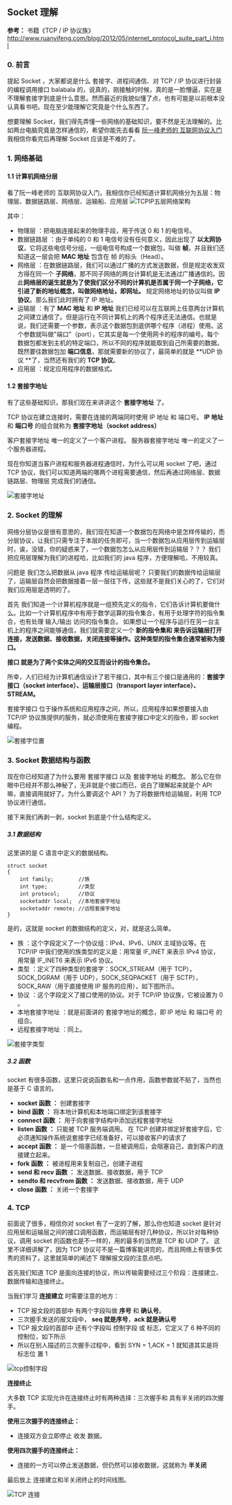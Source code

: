 ## Socket 理解

**参考：**
书籍《TCP / IP 协议族》
http://www.ruanyifeng.com/blog/2012/05/internet_protocol_suite_part_i.html

### 0. 前言

提起 Socket ，大家都说是什么 套接字、进程间通信、对 TCP / IP 协议进行封装的编程调用接口 balabala 的，说真的，刚接触的时候，真的是一脸懵逼，实在是不理解套接字到底是什么意思。然而最近的我貌似懂了点，也有可能是以前根本没认真看书吧。现在至少能理解它究竟是个什么东西了。

想要理解 Socket，我们得先弄懂一些网络的基础知识，要不然是无法理解的。比如两台电脑究竟是怎样通信的，希望你能先去看看 [阮一峰老师的 互联网协议入门](http://www.ruanyifeng.com/blog/2012/05/internet_protocol_suite_part_i.html)
我相信你看完后再理解 Socket 应该是不难的了。

### 1. 网络基础

#### 1.1 计算机网络分层
看了阮一峰老师的 互联网协议入门，我相信你已经知道计算机网络分为五层：物理层、数据链路层、网络层、运输船、应用层
![TCPIP五层网络架构](img\TCPIP五层网络架构.png)

其中：
- 物理层 ：把电脑连接起来的物理手段，用于传送 0 和 1 的电信号。
- 数据链路层 ：由于单纯的 0 和 1 电信号没有任何意义，因此出现了 **以太网协议**，它将这些电信号分组，一组电信号构成一个数据包，叫做 **帧**，并且我们还知道这一层会把 **MAC 地址** 包含在 帧 的标头（Head）。
- 网络层 ：在数据链路层，我们可以通过广播的方式发送数据，但是规定收发双方得在同一个 **子网络**，那不同子网络的两台计算机是无法通过广播通信的。因此**网络层的诞生就是为了使我们区分不同的计算机是否属于同一个子网络，它引进了新的地址概念，叫做网络地址，即网址。**  规定网络地址的协议叫做 **IP 协议**。那么我们此时拥有了 IP 地址。
- 运输层 ：有了 **MAC 地址** 和 **IP 地址** 我们已经可以在互联网上任意两台计算机之间建立通信了。但是运行在不同计算机上的两个程序还无法通信。也就是说，我们还需要一个参数，表示这个数据包到底供哪个程序（进程）使用。这个参数就叫做"端口"（port），它其实是每一个使用网卡的程序的编号。每个数据包都发到主机的特定端口，所以不同的程序就能取到自己所需要的数据。既然要往数据包加 **端口信息**，那就需要新的协议了，最简单的就是 **UDP 协议 **了，当然还有我们的 **TCP 协议**。
- 应用层 ：规定应用程序的数据格式。

#### 1.2 套接字地址
有了这些基础知识，那我们现在来讲讲这个 **套接字地址** 了。

TCP 协议在建立连接时，需要在连接的两端同时使用 IP 地址 和 端口号。
**IP 地址** 和 **端口号** 的组合就称为 **套接字地址（socket address）**

客户套接字地址 唯一的定义了一个客户进程。
服务器套接字地址 唯一的定义了一个服务器进程。

现在你知道当客户进程和服务器进程通信时，为什么可以用 socket 了吧，通过 TCP 协议，我们可以知道两端的哪两个进程需要通信，然后再通过网络层、数据链路层、物理层 完成我们的通信。

![套接字地址](img\套接字地址.png)


### 2. Socket 的理解
网络分层协议是很有意思的，我们现在知道一个数据包在网络中是怎样传输的，而分层协议，让我们只需专注于本层的任务即可，当一个数据包从应用层传到运输层时，诶，没错，你的疑惑来了，一个数据包怎么从应用层传到运输层？？？ 我们把应用层理解为我们的进程哈，比如我们的 java 程序，方便理解哈，不用较真。

问题是 我们怎么把数据从 java 程序 传给运输层呢？ 只要我们的数据传给运输层了，运输层自然会把数据接着一层一层往下传，这些就不是我们关心的了，它们对我们应用层是透明的了。

首先 我们知道一个计算机程序就是一组预先定义的指令，它们告诉计算机要做什么。比如一个计算机程序中有用于数学运算的指令集合，有用于处理字符的指令集合，也有处理 输入/输出 访问的指令集合。 如果想让一个程序与运行在另一台主机上的程序之间能够通信，我们就需要定义一个 **新的指令集和 来告诉运输层打开连接，发送数据、接收数据，关闭连接等操作。这种类型的指令集合通常被称为接口。**

**接口 就是为了两个实体之间的交互而设计的指令集合。**

所幸，人们已经为计算机通信设计了若干接口，其中有三个接口是通用的：**套接字接口（socket interface）、运输层接口（transport layer interface）、STREAM。**

套接字接口 位于操作系统和应用程序之间，所以，应用程序如果想要接入由 TCP/IP 协议族提供的服务，就必须使用在套接字接口中定义的指令，即 socket 编程。

![套接字位置](img\套接字位置.png)

### 3. Socket 数据结构与函数
现在你已经知道了为什么要用 套接字接口 以及 套接字地址 的概念。 那么它在你眼中已经并不那么神秘了，无非就是个接口而已，说白了理解起来就是个 API 嘛，直接调用就好了。为什么要调这个 API？ 为了将数据传给运输层，利用 TCP 协议进行通信。

接下来我们再剥一剥，socket 到底是个什么结构定义。

##### 3.1 数据结构
这里讲的是 C 语言中定义的数据结构。
```
struct socket
{
	int family;        //族
    int type;          //类型
    int protocol;      //协议
    socketaddr local;  //本地套接字地址
    socketaddr remote; //远程套接字地址
}
```

是的，这就是 socket 的数据结构的定义，对，就是这么简单。

- 族 ：这个字段定义了一个协议组：IPv4、IPv6、UNIX 主域协议等。在 TCP/IP 中我们使用的族类型的定义是：用常量 IF_INET 来表示 IPv4 协议，用常量 IF_INET6 来表示 IPv6 协议。
- 类型 ：定义了四种类型的套接字：SOCK_STREAM（用于 TCP），SOCK_DGRAM（用于 UDP），SOCK_SEQPACKET（用于 SCTP），SOCK_RAW（用于直接使用 IP 服务的应用），如下图所示。
- 协议 ：这个字段定义了接口使用的协议。对于 TCP/IP 协议族，它被设置为 0 。
- 本地套接字地址 ：就是前面讲的 套接字地址的概念，即 IP 地址 和 端口号 的组合。
- 远程套接字地址 ：同上。

![套接字类型](img\套接字类型.png)


##### 3.2 函数

socket 有很多函数，这里只说说函数名和一点作用，函数参数就不贴了，当然也是基于 C 语言的。

- **socket 函数 ：** 创建套接字
- **bind 函数 ：** 将本地计算机和本地端口绑定到该套接字
- **connect 函数 ：** 用于向套接字结构中添加远程套接字地址
- **listen 函数 ：** 只能被 TCP 服务端调用。 在 TCP 创建并绑定好套接字后，它必须通知操作系统说套接字已经准备好，可以接收客户的请求了
- **accept 函数 ：** 是一个阻塞函数，一旦被调用后，会阻塞自己，直到客户的连接建立起来。
- **fork 函数 ：** 被进程用来复制自己，创建子进程
- **send 和 recv 函数 ：** 发送数据、接收数据，用于 TCP
- **sendto 和 recvfrom 函数 ：** 发送数据、接收数据，用于 UDP
- **close 函数 ：** 关闭一个套接字




### 4. TCP

前面说了很多，相信你对 socket 有了一定的了解，那么你也知道 socket 是针对应用层和运输层之间的接口调用函数，而运输层有好几种协议，所以针对每种协议，调用 socket 的函数也是不一样的，用的最多的当然是 TCP 和 UDP 了。 这里不详细讲解了，因为 TCP 协议可不是一篇博客能讲完的，而且网络上有很多优秀的资料了。这里就简单的阐述下 理解报文段的注意点吧。

首先我们知道 TCP 是面向连接的协议，所以传输需要经过三个阶段：连接建立、数据传输和连接终止。

当我们学习 **连接建立** 时需要注意的地方：

- TCP 报文段的首部中 有两个字段叫做 **序号** 和 **确认号**。
- 三次握手发送的报文段中， **seq 就是序号**，**ack 就是确认号**
- TCP 报文段的首部中 还有个字段叫 控制字段 或 标志，它定义了 6 种不同的控制位，如下所示
- 所以在别人描述的三次握手过程中，看到 SYN = 1,ACK = 1 就知道其实是将 标志位 置 1


![tcp控制字段](img\tcp控制字段.png)




**连接终止**

大多数 TCP 实现允许在连接终止时有两种选择：三次握手和 具有半关闭的四次握手。

**使用三次握手的连接终止：**
- 连接双方会立即停止 收发 数据。


**使用四次握手的连接终止：**
- 连接的一方可以停止发送数据，但仍然可以接收数据，这就称为 **半关闭**

最后放上 连接建立和半关闭终止的时间线图。

![TCP 连接](img\TCP连接.png)




